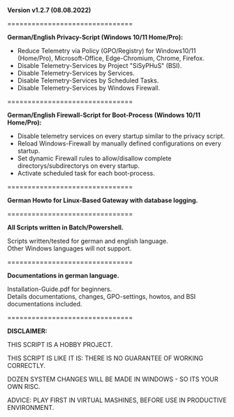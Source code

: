 **Version v1.2.7  (08.08.2022)** 

===============================

**German/English Privacy-Script (Windows 10/11 Home/Pro):**

* Reduce Telemetry via Policy (GPO/Registry) for Windows10/11 (Home/Pro), Microsoft-Office, Edge-Chromium, Chrome, Firefox.
* Disable Telemetry-Services by Project "SiSyPHuS" (BSI).
* Disable Telemetry-Services by Services.
* Disable Telemetry-Services by Scheduled Tasks.
* Disable Telemetry-Services by Windows Firewall.

===============================

**German/English Firewall-Script for Boot-Process (Windows 10/11 Home/Pro):**

* Disable telemetry services on every startup similar to the privacy script.
* Reload Windows-Firewall by manually defined configurations on every startup.
* Set dynamic Firewall rules to allow/disallow complete directorys/subdirectorys on every startup.
* Activate scheduled task for each boot-process.

===============================

**German Howto for Linux-Based Gateway with database logging.**

===============================

**All Scripts written in Batch/Powershell.**

Scripts written/tested for german and english language.<br>
Other Windows languages will not support.

===============================

**Documentations in german language.**

Installation-Guide.pdf for beginners.<br>
Details documentations, changes, GPO-settings, howtos, and BSI documentations included.

===============================

**DISCLAIMER:**

THIS SCRIPT IS A HOBBY PROJECT.

THIS SCRIPT IS LIKE IT IS: THERE IS NO GUARANTEE OF WORKING CORRECTLY.

DOZEN SYSTEM CHANGES WILL BE MADE IN WINDOWS - SO ITS YOUR OWN RISC.

ADVICE: PLAY FIRST IN VIRTUAL MASHINES, BEFORE USE IN PRODUCTIVE ENVIRONMENT.
